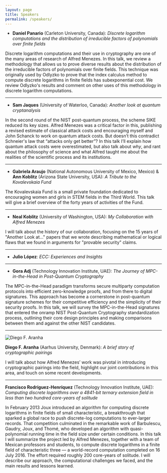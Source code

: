 ```yaml
---
layout: page
title: Speakers
permalink: /speakers/
---
```


* **Daniel Panario** (Carleton University, Canada): _Discrete logarithm computations and the distribution of irreducible factors of polynomials over finite fields_

Discrete logarithm computations and their use in cryptography are one of the many areas of research of Alfred Menezes. In this talk, we review a methodology that allows us to prove diverse results about the distribution of the irreducible factors of polynomials over finite fields. This technique was originally used by Odlyzko to prove that the index calculus method to compute discrete logarithms in finite fields has subexponential cost. We review Odlyzko's results and comment on other uses of this methodology in discrete logarithm computations.

---

* **Sam Jaques** (University of Waterloo, Canada): _Another look at quantum cryptanalysis_

In the second round of the NIST post-quantum process, the scheme SIKE reduced its key sizes. Alfred Menezes was a critical factor in this, publishing a revised estimate of classical attack costs and encouraging myself and John Schanck to work on quantum attack costs. But doesn’t this contradict Schneier's law that “attacks only get better”? In this talk I’ll explain how quantum attack costs were overestimated, but also talk about *why*, and rant about the philosophy of science and what Alfred taught me about the realities of the scientific process and its institutions.

---

* **Gabriela Araujo** (National Autonomous University of Mexico, Mexico) & **Ann Koblitz** (Arizona State University, USA): _A Tribute to the Kovalevskaia Fund_

The Kovalevskaia Fund is a small private foundation dedicated to encouraging women and girls in STEM fields in the Third World.  This talk will give a brief overview of the forty years of activities of the Fund.

---

* **Neal Koblitz** (University of Washington, USA): _My Collaboration with Alfred Menezes_

I will talk about the history of our collaboration, focusing on the 15 years of "Another Look at..." papers that we wrote describing mathematical or logical flaws that we found in arguments for "provable security" claims.

---

* **Julio López**: _ECC: Experiences and Insights_

---

* **Gora Adj** (Technology Innovation Institute, UAE): _The Journey of MPC-in-the-Head in Post-Quantum Cryptography_

The MPC-in-the-Head paradigm transforms secure multiparty computation protocols into efficient zero-knowledge proofs, and from there to digital signatures. This approach has become a cornerstone in post-quantum signature schemes for their competitive efficiency and the simplicity of their security proofs. In this talk, we will survey the MPC-in-the-Head signatures that entered the onramp NIST Post-Quantum Cryptography standardization process, outlining their core design principles and making comparisons between them and against the other NIST candidates.

---

<img src="https://pure.au.dk/portal/files-asset/223218861/Diego_AranhaAU_CS_web.jpg?w=350&f=webp" alt="Diego F. Aranha" class="speaker-img">

**Diego F. Aranha** (Aarhus University, Denmark): _A brief story of cryptographic pairings_

I will talk about how Alfred Menezes’ work was pivotal in introducing cryptographic pairings into the field, highlight our joint contributions in this area, and touch on some recent developments.

---

**Francisco Rodríguez-Henríquez** (Technology Innovation Institute, UAE): _Computing discrete logarithms over a 4841-bit ternary extension field in less than two hundred core-years of solitude_

In February 2013 Joux introduced an algorithm for computing discrete logarithms in finite fields of small characteristic, a breakthrough that sparked a global race to push discrete-log computations to ever-larger records. That competition culminated in the remarkable work of Barbulescu, Gaudry, Joux, and Thomé, who developed an algorithm with quasi-polynomial running time in the field size under certain conditions. In this talk I will summarize the project led by Alfred Menezes, together with a team of Mexican professors and students, to compute discrete logarithms in a finite field of characteristic three — a world-record computation completed on 16 July 2016. The effort required roughly 200 core-years of solitude. I will describe our approach, the computational challenges we faced, and the main results and lessons learned.

